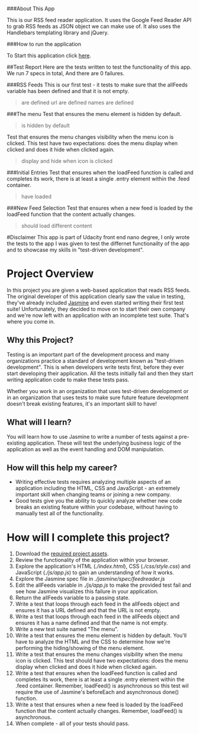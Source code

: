 ###About This App

This is our RSS feed reader application. It uses the Google
Feed Reader API to grab RSS feeds as JSON object we can make
use of. It also uses the Handlebars templating library and
jQuery.

###How to run the application

To Start this application click [here](http://neo0rabie.github.io/frontend-nanodegree-feedreader/).

##Test Report
Here are the tests written to test the functionality of this app.
We run 7 specs in total, And there are 0 failures.

###RSS Feeds
This is our first test - it tests to make sure that the
allFeeds variable has been defined and that it is not empty.


<blockquote>
are defined
url are defined
names are defined
</blockquote>

###The menu
Test that ensures the menu element is hidden by default.
<blockquote>is hidden by default</blockquote>

Test that ensures the menu changes visibility when the menu icon is clicked. This test have two expectations: does the menu display when clicked and does it hide when clicked again.
<blockquote>
display and hide when icon is clicked
</blockquote>

###Initial Entries
Test that ensures when the loadFeed
function is called and completes its work, there is at least
a single .entry element within the .feed container.
<blockquote>have loaded</blockquote>

###New Feed Selection
Test that ensures when a new feed is loaded
by the loadFeed function that the content actually changes.
<blockquote>should load different content</blockquote>


#Disclaimer
This app is part of Udacity front end nano degree, I only wrote the tests to the app I was given to test the differnet functionailty of the app and to showcase my skills in "test-driven development".

# Project Overview

In this project you are given a web-based application that reads RSS feeds. The original developer of this application clearly saw the value in testing, they've already included [Jasmine](http://jasmine.github.io/) and even started writing their first test suite! Unfortunately, they decided to move on to start their own company and we're now left with an application with an incomplete test suite. That's where you come in.


## Why this Project?

Testing is an important part of the development process and many organizations practice a standard of development known as "test-driven development". This is when developers write tests first, before they ever start developing their application. All the tests initially fail and then they start writing application code to make these tests pass.

Whether you work in an organization that uses test-driven development or in an organization that uses tests to make sure future feature development doesn't break existing features, it's an important skill to have!


## What will I learn?

You will learn how to use Jasmine to write a number of tests against a pre-existing application. These will test the underlying business logic of the application as well as the event handling and DOM manipulation.


## How will this help my career?

* Writing effective tests requires analyzing multiple aspects of an application including the HTML, CSS and JavaScript - an extremely important skill when changing teams or joining a new company.
* Good tests give you the ability to quickly analyze whether new code breaks an existing feature within your codebase, without having to manually test all of the functionality.


# How will I complete this project?

1. Download the [required project assets](http://github.com/udacity/frontend-nanodegree-feedreader).
2. Review the functionality of the application within your browser.
3. Explore the application's HTML (*./index.html*), CSS (*./css/style.css*) and JavaScript (*./js/app.js*) to gain an understanding of how it works.
4. Explore the Jasmine spec file in *./jasmine/spec/feedreader.js*
5. Edit the allFeeds variable in *./js/app.js* to make the provided test fail and see how Jasmine visualizes this failure in your application.
6. Return the allFeeds variable to a passing state.
7. Write a test that loops through each feed in the allFeeds object and ensures it has a URL defined and that the URL is not empty.
8. Write a test that loops through each feed in the allFeeds object and ensures it has a name defined and that the name is not empty.
9. Write a new test suite named "The menu".
10. Write a test that ensures the menu element is hidden by default. You'll have to analyze the HTML and the CSS to determine how we're performing the hiding/showing of the menu element.
11. Write a test that ensures the menu changes visibility when the menu icon is clicked. This test should have two expectations: does the menu display when clicked and does it hide when clicked again.
12. Write a test that ensures when the loadFeed function is called and completes its work, there is at least a single .entry element within the .feed container. Remember, loadFeed() is asynchronous so this test wil require the use of Jasmine's beforeEach and asynchronous done() function.
13. Write a test that ensures when a new feed is loaded by the loadFeed function that the content actually changes. Remember, loadFeed() is asynchronous.
14. When complete - all of your tests should pass.
